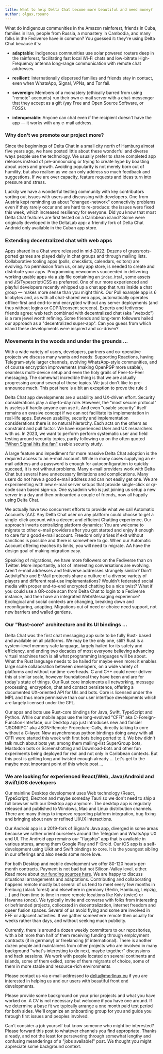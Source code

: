 ```yaml
---
title: Want to help Delta Chat become more beautiful and need money?
author: olgax,rosano
---
```


What do indigenous communities in the Amazon rainforest, friends in Cuba, families in Iran,
people from Russia, a monastery in Cambodia, and many folks in the Fediverse have in common?
You guessed it: they're using Delta Chat because it's:

- **adaptable**: Indigenous communities use solar powered routers deep in the rainforest,
  facilitating fast local Wi-Fi chats and
  low-bitrate High-Frequency antenna long-range communication with remote chat addresses.

- **resilient**: Internationally dispersed families and friends stay in contact,
  even when WhatsApp, Signal, VPNs, and Tor fail.

- **sovereign**: Members of a monastery (ethically barred from using "remote" accounts)
  run their own e-mail server with a chat-messenger that they accept as a gift (yay Free and Open Source Software, or FOSS).

- **interoperable**: Anyone can chat even if the recipient doesn't have the app —
  it works with any e-mail address.

### Why don't we promote our project more?

Since the beginnings of Delta Chat in a small city north of Hamburg almost five years ago,
we have posted little about these wonderful and diverse ways people use the technology.
We usually prefer to share completed app releases instead of pre-announcing or
trying to create hype by boasting about users and growth.
Avoiding popularity is not merely born out of humility, but also realism as
we can only address so much feedback and suggestions.
If we are over capacity, feature requests and ideas turn into pressure and stress.

Luckily we have a wonderful testing community with key contributors
sorting out issues with users and discussing with developers.
One from Austria kept reminding us about "changed-network" connectivity problems
even if they rarely occur and are hard to re-produce:
the issues were fixed this week, which increased resiliency for everyone.
Did you know that most Delta Chat features are first tested on a Caribbean island?
Some were originally developed in the DeltaLab app:
a friendly fork of Delta Chat Android only available in the Cuban app store.

### Extending decentralized chat with web apps

[Apps shared in a Chat](https://webxdc.org) were released in mid-2022.
Dozens of grassroots-ported games are played daily in chat groups and through mailing lists.
Collaborative tooling apps (polls, checklists, calendars, editors) are evolving.
No permission from us, or any app store, is needed to create and distribute your apps.
Programming newcomers succeeded in delivering working usable apps via a zip file
containing an `index.html`, some assets and JS/Typescript/CSS as preferred.
One of our more experienced and playful developers recently whipped up a chat app
that runs inside a chat group — makes more sense than you might think.
Our Poll example app is 6 kilobytes and, as with all chat-shared web apps,
automatically operates offline-first and end-to-end encrypted
without any server deployments (and thus without logins or GDPR/consent screens).
Experts and fediverse friends agree:
web tech combined with decentralized chat (aka "webxdc") is a rare jewel worth refining.
Some friends and long-term followers hailed our approach as a "decentralized super-app".
Can you guess from which island these developments were inspired and co-driven?

### Movements in the woods and under the grounds ...

With a wide variety of users, developers, partners and co-operative projects
we discuss many wants and needs:
Supporting Reactions, having Telegram-style larger channels,
evolving WhatsApp-style communities,
and of course encryption improvements (making OpenPGP more usable),
seamless multi-device setup and even the holy grails of Peer-to-Peer messaging.
The somewhat incredible thing is that we are actually progressing
around several of these topics.
We just don't like to pre-announce much.
This post here is a bit an exception to prove the rule :)

Delta Chat app developments are a usability and UX-driven effort.
Security considerations play a day-to-day role.
However, the "most secure protocol" is useless if hardly anyone can use it.
And even "usable security" itself remains an evasive concept
if we can not facilitate its implementation in real-life apps.
Between usability, security and implementation considerations
there is no natural hierarchy.
Each acts on the others as constraint and pull factor.
We have experienced User and UX researchers with us.
In 2023, we want to perform perform systematic user and field testing around security topics,
partly following up on the often quoted ["When Signal hits the fan"](http://dx.doi.org/10.14722/eurousec.2016.23012) usable security study.

A large feature and impediment for more massive Delta Chat adoption is
the required access to an e-mail account.
While in many cases supplying an e-mail address
and a password is enough for autoconfiguration to quickly succeed,
it is not without problems.
Many e-mail providers work with Delta Chat but several have unnecessary limitations and complications.
Many users do not have a good e-mail address and can not easily get one.
We are experimenting with new e-mail server setups that provide
single-click or qr-code scan based sign-up.
One sysadmin who is just joining us setup a new server in a day
and then onboarded a couple of friends, now all happily using Delta Chat.

We actually have two concurrent efforts to provide what we call Automatic Accounts (AA):
Any Delta Chat user on any platform could choose to get a single-click account
with a decent and efficient Chatting experience.
Our approach inverts centralizing platform dynamics:
You are welcome to migrate to other e-mail providers after you got started
and enjoy it enough to care for a good e-mail account.
Freedom only arises if exit without sanctions is possible
and there is somewhere to go.
When our Automatic Account offering reaches its limits,
you will need to migrate.
AA have the design goal of making migration easy.

Speaking of migrations, we have more followers on the Fediverse than on Twitter.
More importantly, a lot of interesting conversations are evolving.
Aren't e-mail addresses and fediverse addresses strangely similar?
Don't ActivityPub and E-Mail protocols share a culture
of a diverse variety of players and different real-use implementations?
Wouldn't federated social media with proper end-to-end encrypted chatting be a nice twist?
What if you could use a QR-code scan from Delta Chat to login to a Fediverse instance,
and then have an integrated Web/Messaging experience?
Ecological and social contexts are changing, breaking down and reconfiguring, adapting.
Migrations out of need or choice need support, not new barriers and walled gardens.

### Our "Rust-core" architecture and its UI bindings ...

Delta Chat was the first chat messaging app suite to be fully Rust-
based and available on all platforms.
We may be the only one, still?
Rust is a system-level memory-safe language,
largely hailed for its safety and efficiency,
and ending two decades of most everyone believing
advancing virtual machines tech is all what programming languages will be about.
What the Rust language needs to be hailed for maybe even more:
it enables large scale collaboration between developers,
on a wide variety of platforms and without runtime-overheads.
C and C++ could never deliver this at similar scale,
however foundational they have been and are for today's state of things.
Our Rust core implements all networking, message processing, encryption,
chat and contact persistence, offering a documented UX-oriented API for UIs and bots.
Core is licensed under the MPL and thus more permissive
than our user interface developments which are largely licensed under the GPL.

Our apps and bots use Rust-core bindings for Java, Swift, TypeScript and Python.
While our mobile apps use the long-evolved "CFFI" aka C-Foreign-Function-Interface,
our Desktop app just introduces new and fancier "JSONRPC" aka JSON-Remote-Procedure-Calls,
directly talking to core without a C-layer.
New asynchronous python bindings doing away with all CFFI were started this week
with first bots being ported to it.
We btw didn't talk much about bots yet, among them mailing-list SuperGroup bots,
Mastodon bots or Screenshotting and Download-bots and other fun experiments
being deployed for real and not only in Caribbean contexts.
But this post is getting long and twisted enough already ...
Let's get to the maybe most important point of this whole post ...

### We are looking for experienced React/Web, Java/Android and Swift/iOS developers

Our mainline Desktop development uses Web technology (React, TypeScript),
Electron and maybe someday Tauri so
we don't need to ship a full browser with our Desktop app anymore.
The desktop app is regularly released and published to Windows,
Mac and Linux distribution channels.
There are many things to improve regarding platform integration,
bug fixing and bringing about new or refined UI/UX interactions.

Our Android app is a 2019-fork of Signal's Java app,
diverged in some areas because we rather orient ourselves
around the Telegram and WhatsApp UX and UI.
The Android app remains our "flagship" app that is available in various stores,
among them Google Play and F-Droid.
Our iOS app is a self-development using Uikit and Swift bindings to core.
It is the youngest sibling in our offerings and also needs some more love.

For both Desktop and mobile development we offer 80-120 hours-per-month contracts.
Payment is not bad but not Silicon-Valley level, either.
Read more about [our funding sources here](https://delta.chat/en/help#how-are-delta-chat-developments-funded).
We are happy to discuss situational arrangements and adaptations.
Contributing and collaborating happens remote mostly
but several of us tend to meet every few months
in Freiburg (black forest) and elsewhere in germany (Berlin, Hamburg, Leipzig, ...)
and from time to time in more remote locations like Kyiv (twice) or Havanna (once).
We typically invite and converse with folks from interesting or befriended projects,
collocated in decentralization, internet freedom and queer fusion spaces.
Several of us avoid flying and some are involved in FFF or adjacent activities.
If we gather somewhere remote then usually for weeks rather than days,
and without seeking much publicity.

Currently, there is around a dozen weekly committers to our repositories,
with a bit more than half of them receiving funding
through employment contracts (if in germany) or freelancing (if international).
There is another dozen people and maintainers from other projects
who are involved in many background "what's interesting to do next, maybe together" discussions
and hack sessions.
We work with people located on several continents and islands, some of them exiled,
some of them migrants of choice, some of them in more stable and resource-rich environments.

Please contact us via e-mail addressed to delta@merlinux.eu
if you are interested in helping us and our users with beautiful front end developments.

Please provide some background on your prior projects and what you have worked on.
A CV is not necessary but welcome if you have one around.
If we determine a base fit we typically arrange a one month paid test period for both sides.
We'll organize an onboarding group for you and guide you through first issues and peoples involved.

Can't consider a job yourself but know someone who might be interested?
Please forward this post to whatever channels you find appropriate.
Thanks already, and not the least for persevering
through somewhat lengthy and confusing meanderings of a "jobs available!" post.
We thought you might appreciate some background context.

